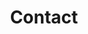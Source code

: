 ---
title: "Contact"
description : "this is a meta description"

office:
  title : "Business Location"
  mobile : "+880 1322 035729"
  email : "hosenpack@email.com"
  location : "17/3, Sayed Hasan Ali Lane, Babubazar, Dhaka, Bangladesh"
  content : "Feel free to visit or contact for any inquiries."

# opennig hour
opennig_hour:
  title : "Opening Hours"
  day_time:
     - "Saturday–Thursday: 9:00 AM – 5:00 PM"
     - "Friday: Closed"
  
draft: false
---